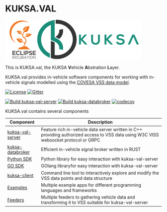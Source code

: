 # KUKSA.VAL
![kuksa.val Logo](./doc/pictures/logo.png)

This is KUKSA.val, the KUKSA **V**ehicle **A**bstration **L**ayer.


KUKSA.val provides in-vehicle software components for working with in-vehicle signals modelled using the [COVESA VSS data model](https://github.com/COVESA/vehicle_signal_specification).


[![License](https://img.shields.io/badge/License-Apache%202.0-green.svg)](https://opensource.org/licenses/Apache-2.0) 
[![Gitter](https://badges.gitter.im/kuksa-val.svg)](https://gitter.im/kuksa-val)

[![Build kuksa-val-server](https://github.com/eclipse/kuksa.val/actions/workflows/kuksa_val_docker.yml/badge.svg)](https://github.com/eclipse/kuksa.val/actions/workflows/kuksa_val_docker.yml?query=branch%3Amaster)
[![Build kuksa-databroker](https://github.com/eclipse/kuksa.val/actions/workflows/kuksa_databroker_build.yml/badge.svg)](https://github.com/eclipse/kuksa.val/actions/workflows/kuksa_databroker_build.yml?query=branch%3Amaster)
[![codecov](https://codecov.io/gh/eclipse/kuksa.val/branch/master/graph/badge.svg?token=M4FT175771)](https://codecov.io/gh/eclipse/kuksa.val)

KUKSA.val contains several components

| Component      | Description |
| -------------- | ----------- |
| [kuksa-val-server](kuksa-val-server) | Feature rich in-vehicle data server written in C++ providing authorized access to VSS data using W3C VISS websocket protocol or GRPC       |
| [kuksa-databroker](./kuksa_databroker) | Efficient in-vehicle signal broker written in RUST
| [Python SDK](./kuksa-client)   | Python library for easy interaction with kuksa-val-server
|  [GO SDK](./kuksa_go_client)   | GOlang libraryfor easy interaction with kuksa-val-server
| [kuksa-client](./kuksa-client)   | Command line tool to interactively explore and modify the VSS data points and data structure        |
| [Examples](./kuksa_apps) | Multiple example apps for different programming languages and frameworks
| [Feeders](https://github.com/eclipse/kuksa.val.feeders/) | Multiple feeders to gathering vehicle data and transforming it to VSS suitable for kuksa-val-server



